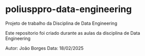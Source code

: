 # poliusppro-data-engineering
Projeto de trabalho da Disciplina de Data Engineering

Este repositorio foi criado durante as aulas da disciplina de Data Engineering

Autor: João Borges
Data: 18/02/2025